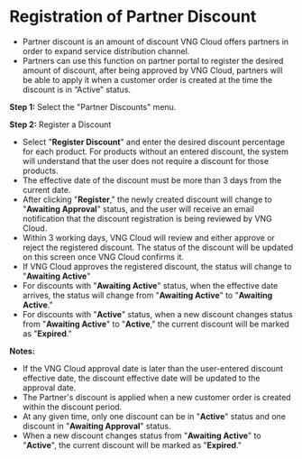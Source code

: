 # Registration of Partner Discount

* Partner discount is an amount of discount VNG Cloud offers partners in order to expand service distribution channel.
* Partners can use this function on partner portal to register the desired amount of discount, after being approved by VNG Cloud, partners will be able to apply it when a customer order is created at the time the discount is in “Active” status.

**Step 1:** Select the "Partner Discounts" menu.

**Step 2:** Register a Discount

* Select "**Register Discount**" and enter the desired discount percentage for each product. For products without an entered discount, the system will understand that the user does not require a discount for those products.
* The effective date of the discount must be more than 3 days from the current date.
* After clicking "**Register**," the newly created discount will change to "**Awaiting Approval**" status, and the user will receive an email notification that the discount registration is being reviewed by VNG Cloud.
* Within 3 working days, VNG Cloud will review and either approve or reject the registered discount. The status of the discount will be updated on this screen once VNG Cloud confirms it.
* If VNG Cloud approves the registered discount, the status will change to "**Awaiting Active**"
* For discounts with "**Awaiting Active**" status, when the effective date arrives, the status will change from "**Awaiting Active**" to "**Awaiting Active**."
* For discounts with "**Active**" status, when a new discount changes status from "**Awaiting Active**" to "**Active**," the current discount will be marked as "**Expired**."

**Notes:**

* If the VNG Cloud approval date is later than the user-entered discount effective date, the discount effective date will be updated to the approval date.
* The Partner's discount is applied when a new customer order is created within the discount period.
* At any given time, only one discount can be in "**Active**" status and one discount in "**Awaiting Approval**" status.
* When a new discount changes status from "**Awaiting Active**" to "**Active**", the current discount will be marked as "**Expired**."
